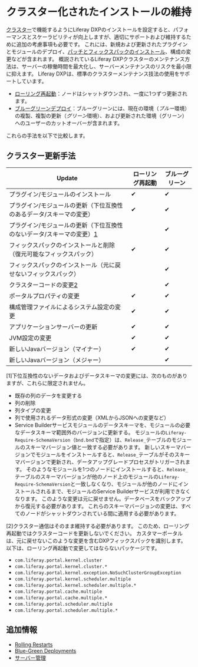 # クラスター化されたインストールの維持

[クラスター](../../setting-up-liferay-dxp/clustering-for-high-availability/clustering-for-high-availability.md)で機能するようにLiferay DXPのインストールを設定すると、パフォーマンスとスケーラビリティが向上しますが、適切にサポートおよび維持するために追加の考慮事項も必要です。 これには、新規および更新されたプラグインとモジュールのデプロイ、[パッチとフィックスパックのインストール](../patching-liferay/patching-liferay.md)、構成の変更などが含まれます。 概説されているLiferay DXPクラスターのメンテナンス方法は、サーバーの稼働時間を最大化し、サーバーメンテナンスのリスクを最小限に抑えます。 Liferay DXPは、標準のクラスターメンテナンス技法の使用をサポートしています。

  - [ローリング再起動](./rolling-restarts.md)：ノードはシャットダウンされ、一度に1つずつ更新されます。
  - [ブルーグリーンデプロイ](./blue-green-deployments.md)：ブルーグリーンには、現在の環境（*ブルー*環境）の複製、複製の更新（*グリーン*環境）、および更新された環境（グリーン）へのユーザーのカットオーバーが含まれます。

これらの手法を以下で比較します。

## クラスター更新手法

| Update                                       | ローリング再起動 | ブルーグリーン |
| -------------------------------------------- | -------- | ------- |
| プラグイン/モジュールのインストール                           | ✔        | ✔       |
| プラグイン/モジュールの更新（下位互換性のあるデータ/スキーマの変更）          | ✔        | ✔       |
| プラグイン/モジュールの更新（下位互換性のないデータ/スキーマの変更）[1](#one) |          | ✔       |
| フィックスパックのインストールと削除（復元可能なフィックスパック）            | ✔        | ✔       |
| フィックスパックのインストール（元に戻せないフィックスパック）              |          | ✔       |
| クラスターコードの変更[2](#two)                         |          | ✔       |
| ポータルプロパティの変更                                 | ✔        | ✔       |
| 構成管理ファイルによるシステム設定の変更                         | ✔        | ✔       |
| アプリケーションサーバーの更新                              | ✔        | ✔       |
| JVM設定の変更                                     | ✔        | ✔       |
| 新しいJavaバージョン（マイナー）                           | ✔        | ✔       |
| 新しいJavaバージョン（メジャー）                           |          | ✔       |

\[<a name="one">1</a>\]下位互換性のないデータおよびデータスキーマの変更には、次のものがありますが、これらに限定されません。

  - 既存の列のデータを変更する
  - 列の削除
  - 列タイプの変更
  - 列で使用されるデータ形式の変更（XMLからJSONへの変更など）
  - Service Builderサービスモジュールのデータスキーマを、モジュールの必要なデータスキーマ範囲外のバージョンに更新する。 モジュールの`Liferay-Require-SchemaVersion`（`bnd.bnd`で指定）は、`Release_`テーブルのモジュールのスキーマバージョン値と一致する必要があります。 新しいスキーマバージョンでモジュールをインストールすると、`Release_`テーブルがそのスキーマバージョンで更新され、データアップグレードプロセスがトリガーされます。 そのようなモジュールを1つのノードにインストールすると、`Release_`テーブルのスキーマバージョンが他のノード上のモジュールの`Liferay-Require-SchemaVersion`と一致しなくなり、モジュールが他のノードにインストールされるまで、モジュールのService Builderサービスが利用できなくなります。 このような変更は元に戻せません。データベースをバックアップから復元する必要があります。 これらのスキーマバージョンの変更は、すべてのノードがシャットダウンされている間に適用する必要があります。

\[<a name="two">2</a>\]クラスター通信はそのまま維持する必要があります。 このため、ローリング再起動ではクラスターコードを更新しないでください。 カスタマーポータルは、元に戻せないこのような変更を含むDXPフィックスパックを識別します。 以下は、ローリング再起動で変更してはならないパッケージです。

  - `com.liferay.portal.kernel.cluster`
  - `com.liferay.portal.kernel.cluster.*`
  - `com.liferay.portal.kernel.exception.NoSuchClusterGroupException`
  - `com.liferay.portal.kernel.scheduler.multiple`
  - `com.liferay.portal.kernel.scheduler.multiple.*`
  - `com.liferay.portal.cache.multiple`
  - `com.liferay.portal.cache.multiple.*`
  - `com.liferay.portal.scheduler.multiple`
  - `com.liferay.portal.scheduler.multiple.*`

## 追加情報

  - [Rolling Restarts](./rolling-restarts.md)
  - [Blue-Green Deployments](./blue-green-deployments.md)
  - [サーバー管理](./../../../system-administration/using-the-server-administration-panel/using-the-server-administration-panel.md)

